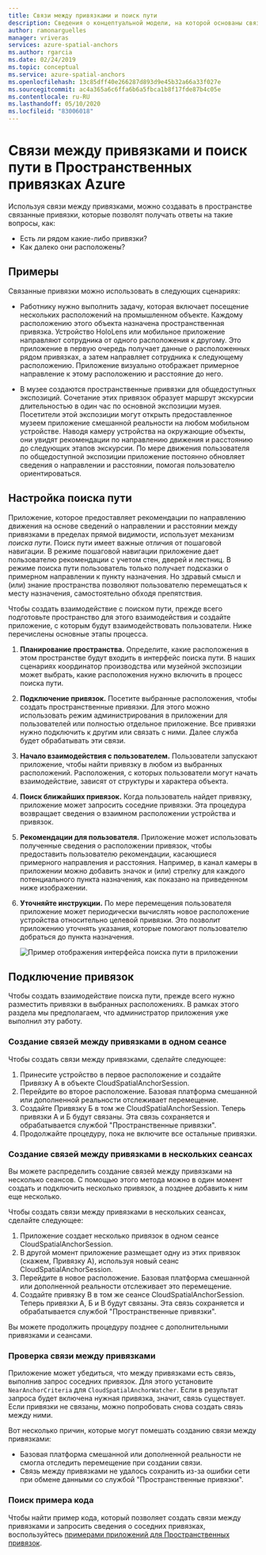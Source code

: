 ```yaml
---
title: Связи между привязками и поиск пути
description: Сведения о концептуальной модели, на которой основаны связи между привязками. Узнайте, как соединять привязки в пространстве и использовать API Nearby для выполнения сценария поиска пути.
author: ramonarguelles
manager: vriveras
services: azure-spatial-anchors
ms.author: rgarcia
ms.date: 02/24/2019
ms.topic: conceptual
ms.service: azure-spatial-anchors
ms.openlocfilehash: 13c85dff40e266287d893d9e45b32a66a33f027e
ms.sourcegitcommit: ac4a365a6c6ffa6b6a5fbca1b8f17fde87b4c05e
ms.contentlocale: ru-RU
ms.lasthandoff: 05/10/2020
ms.locfileid: "83006018"
---
```

# <a name="anchor-relationships-and-way-finding-in-azure-spatial-anchors"></a>Связи между привязками и поиск пути в Пространственных привязках Azure

Используя связи между привязками, можно создавать в пространстве связанные привязки, которые позволят получать ответы на такие вопросы, как:

* Есть ли рядом какие-либо привязки?
* Как далеко они расположены?

## <a name="examples"></a>Примеры

Связанные привязки можно использовать в следующих сценариях:

* Работнику нужно выполнить задачу, которая включает посещение нескольких расположений на промышленном объекте. Каждому расположению этого объекта назначена пространственная привязка. Устройство HoloLens или мобильное приложение направляют сотрудника от одного расположения к другому. Это приложение в первую очередь получает данные о расположенных рядом привязках, а затем направляет сотрудника к следующему расположению. Приложение визуально отображает примерное направление к этому расположению и расстояние до него.

* В музее создаются пространственные привязки для общедоступных экспозиций. Сочетание этих привязок образует маршрут экскурсии длительностью в один час по основной экспозиции музея. Посетители этой экспозиции могут открыть предоставленное музеем приложение смешанной реальности на любом мобильном устройстве. Наводя камеру устройства на окружающие объекты, они увидят рекомендации по направлению движения и расстоянию до следующих этапов экскурсии. По мере движения пользователя по общедоступной экспозиции приложение постоянно обновляет сведения о направлении и расстоянии, помогая пользователю ориентироваться.

## <a name="set-up-way-finding"></a>Настройка поиска пути

Приложение, которое предоставляет рекомендации по направлению движения на основе сведений о направлении и расстоянии между привязками в пределах прямой видимости, использует механизм *поиска пути*. Поиск пути имеет важные отличия от пошаговой навигации. В режиме пошаговой навигации приложение дает пользователю рекомендации с учетом стен, дверей и лестниц. В режиме поиска пути пользователь только получает подсказки о примерном направлении к пункту назначения. Но здравый смысл и (или) знание пространства позволяют пользователю перемещаться к месту назначения, самостоятельно обходя препятствия.

Чтобы создать взаимодействие с поиском пути, прежде всего подготовьте пространство для этого взаимодействия и создайте приложение, с которым будут взаимодействовать пользователи. Ниже перечислены основные этапы процесса.

1. **Планирование пространства.** Определите, какие расположения в этом пространстве будут входить в интерфейс поиска пути. В наших сценариях координатор производства или музейной экспозиции может выбрать, какие расположения нужно включить в процесс поиска пути.
2. **Подключение привязок.** Посетите выбранные расположения, чтобы создать пространственные привязки. Для этого можно использовать режим администрирования в приложении для пользователей или полностью отдельное приложение. Все привязки нужно подключить к другим или связать с ними. Далее служба будет обрабатывать эти связи.
3. **Начало взаимодействия с пользователем.** Пользователи запускают приложение, чтобы найти привязку в любом из выбранных расположений. Расположения, с которых пользователи могут начать взаимодействие, зависят от структуры и характера объекта.
4. **Поиск ближайших привязок.** Когда пользователь найдет привязку, приложение может запросить соседние привязки. Эта процедура возвращает сведения о взаимном расположении устройства и привязок.
5. **Рекомендации для пользователя.** Приложение может использовать полученные сведения о расположении привязок, чтобы предоставить пользователю рекомендации, касающиеся примерного направления и расстояния. Например, в канал камеры в приложении можно добавить значок и (или) стрелку для каждого потенциального пункта назначения, как показано на приведенном ниже изображении.
6. **Уточняйте инструкции.** По мере перемещения пользователя приложение может периодически вычислять новое расположение устройства относительно целевой привязки. Это позволит приложению уточнять указания, которые помогают пользователю добраться до пункта назначения.

    ![Пример отображения интерфейса поиска пути в приложении](./media/meeting-spot.png)

## <a name="connect-anchors"></a>Подключение привязок

Чтобы создать взаимодействие поиска пути, прежде всего нужно разместить привязки в выбранных расположениях. В рамках этого раздела мы предполагаем, что администратор приложения уже выполнил эту работу.

### <a name="connect-anchors-in-a-single-session"></a>Создание связей между привязками в одном сеансе

Чтобы создать связи между привязками, сделайте следующее:

1. Принесите устройство в первое расположение и создайте Привязку A в объекте CloudSpatialAnchorSession.
2. Перейдите во второе расположение. Базовая платформа смешанной или дополненной реальности отслеживает перемещение.
3. Создайте Привязку Б в том же CloudSpatialAnchorSession. Теперь привязки А и Б будут связаны. Эта связь сохраняется и обрабатывается службой "Пространственные привязки".
4. Продолжайте процедуру, пока не включите все остальные привязки.

### <a name="connect-anchors-in-multiple-sessions"></a>Создание связей между привязками в нескольких сеансах

Вы можете распределить создание связей между привязками на несколько сеансов. С помощью этого метода можно в один момент создать и подключить несколько привязок, а позднее добавить к ним еще несколько.

Чтобы создать связи между привязками в нескольких сеансах, сделайте следующее:

1. Приложение создает несколько привязок в одном сеансе CloudSpatialAnchorSession.
2. В другой момент приложение размещает одну из этих привязок (скажем, Привязку A), используя новый сеанс CloudSpatialAnchorSession.
3. Перейдите в новое расположение. Базовая платформа смешанной или дополненной реальности отслеживает это перемещение.
4. Создайте привязку В в том же сеансе CloudSpatialAnchorSession. Теперь привязки А, Б и В будут связаны. Эта связь сохраняется и обрабатывается службой "Пространственные привязки".

Вы можете продолжить процедуру позднее с дополнительными привязками и сеансами.

### <a name="verify-anchor-connections"></a>Проверка связи между привязками

Приложение может убедиться, что между привязками есть связь, выполнив запрос соседних привязок. Для этого установите `NearAnchorCriteria` для `CloudSpatialAnchorWatcher`. Если в результат запроса будет включена нужная привязка, значит, связь существует. Если привязки не связаны, можно попробовать снова создать связь между ними.

Вот несколько причин, которые могут помешать созданию связи между привязками:

* Базовая платформа смешанной или дополненной реальности не смогла отследить перемещение при создании связи.
* Связь между привязками не удалось сохранить из-за ошибки сети при обмене данными со службой "Пространственные привязки".

### <a name="find-sample-code"></a>Поиск примера кода

Чтобы найти пример кода, который позволяет создать связи между привязками и запросить сведения о соседних привязках, воспользуйтесь [примерами приложений для Пространственных привязок](https://github.com/Azure/azure-spatial-anchors-samples).
